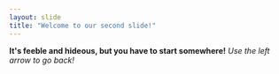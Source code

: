 ```yaml
---
layout: slide
title: "Welcome to our second slide!"
---
```

**It's feeble and hideous, but you have to start somewhere!**
_Use the left arrow to go back!_
